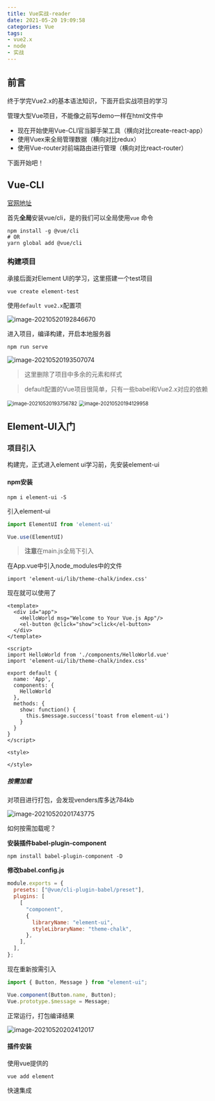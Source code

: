 ```yaml
---
title: Vue实战-reader
date: 2021-05-20 19:09:58
categories: Vue
tags:
- vue2.x
- node
- 实战
---
```


## 前言

终于学完Vue2.x的基本语法知识，下面开启实战项目的学习

管理大型Vue项目，不能像之前写demo一样在html文件中

- 现在开始使用Vue-CLI官当脚手架工具（横向对比create-react-app）
- 使用Vuex来全局管理数据（横向对比redux）
- 使用Vue-router对前端路由进行管理（横向对比react-router）

下面开始吧！

<!--more-->

## Vue-CLI

[官网地址](https://cli.vuejs.org/zh/guide/)

首先**全局**安装vue/cli，是的我们可以全局使用`vue` 命令

```
npm install -g @vue/cli
# OR
yarn global add @vue/cli
```

### 构建项目

承接后面对Element UI的学习，这里搭建一个test项目

```
vue create element-test
```

使用`default vue2.x`配置项

![image-20210520192846670](Vue实战-reader/image-20210520192846670.png)

进入项目，编译构建，开启本地服务器

```
npm run serve
```

![image-20210520193507074](Vue实战-reader/image-20210520193507074.png)

> 这里删除了项目中多余的元素和样式

> default配置的Vue项目很简单，只有一些babel和Vue2.x对应的依赖

<img src="Vue实战-reader/image-20210520193756782.png" alt="image-20210520193756782" style="zoom:80%;" /> <img src="Vue实战-reader/image-20210520194129958.png" alt="image-20210520194129958" style="zoom:80%;" /> 

## Element-UI入门

### 项目引入

构建完，正式进入element ui学习前，先安装element-ui

#### npm安装

```
npm i element-ui -S
```

引入element-ui

```js
import ElementUI from 'element-ui'

Vue.use(ElementUI)
```

> **注意**在main.js全局下引入

在App.vue中引入node_modules中的文件

```
import 'element-ui/lib/theme-chalk/index.css'
```

现在就可以使用了

```vue
<template>
  <div id="app">
    <HelloWorld msg="Welcome to Your Vue.js App"/>
    <el-button @click="show">click</el-button>
  </div>
</template>

<script>
import HelloWorld from './components/HelloWorld.vue'
import 'element-ui/lib/theme-chalk/index.css'

export default {
  name: 'App',
  components: {
    HelloWorld
  },
  methods: {
    show: function() {
      this.$message.success('toast from element-ui')
    }
  }
}
</script>

<style>

</style>
```

##### 按需加载

对项目进行打包，会发现venders库多达784kb

![image-20210520201743775](Vue实战-reader/image-20210520201743775.png)

如何按需加载呢？

**安装插件babel-plugin-component**

```
npm install babel-plugin-component -D
```

**修改babel.config.js**

```js
module.exports = {
  presets: ["@vue/cli-plugin-babel/preset"],
  plugins: [
    [
      "component",
      {
        libraryName: "element-ui",
        styleLibraryName: "theme-chalk",
      },
    ],
  ],
};

```

现在重新按需引入

```js
import { Button, Message } from "element-ui";

Vue.component(Button.name, Button);
Vue.prototype.$message = Message;
```

正常运行，打包编译结果

![image-20210520202412017](Vue实战-reader/image-20210520202412017.png)

#### 插件安装

使用vue提供的

```
vue add element
```

快速集成

